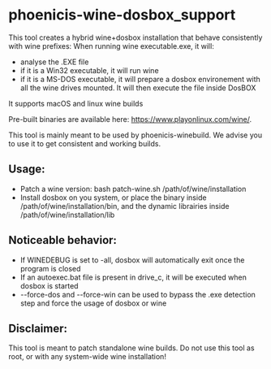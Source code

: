 # phoenicis-wine-dosbox_support
This tool creates a hybrid wine+dosbox installation that behave consistently with wine prefixes:
When running wine executable.exe, it will: 
* analyse the .EXE file
* if it is a Win32 executable, it will run wine 
* if it is a MS-DOS executable, it will prepare a dosbox environement with all the wine drives mounted. It will then execute the file inside DosBOX

It supports macOS and linux wine builds

Pre-built binaries are available here: https://www.playonlinux.com/wine/.

This tool is mainly meant to be used by phoenicis-winebuild. We advise you to use it to get consistent and working builds. 

## Usage: 
* Patch a wine version: bash patch-wine.sh /path/of/wine/installation 
* Install dosbox on you system, or place the binary inside /path/of/wine/installation/bin, and the dynamic librairies inside /path/of/wine/installation/lib 

## Noticeable behavior:
* If WINEDEBUG is set to -all, dosbox will automatically exit once the program is closed 
* If an autoexec.bat file is present in drive_c, it will be executed when dosbox is started 
* --force-dos and --force-win can be used to bypass the .exe detection step and force the usage of dosbox or wine 

## Disclaimer: 
This tool is meant to patch standalone wine builds. Do not use this tool as root, or with any system-wide wine installation! 

